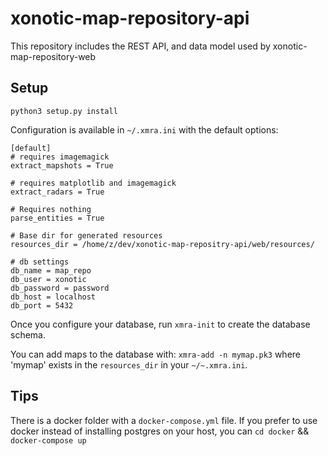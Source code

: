# xonotic-map-repository-api
This repository includes the REST API, and data model used by xonotic-map-repository-web

## Setup

```
python3 setup.py install
```

Configuration is available in `~/.xmra.ini` with the default options:

```
[default]
# requires imagemagick
extract_mapshots = True

# requires matplotlib and imagemagick
extract_radars = True

# Requires nothing
parse_entities = True

# Base dir for generated resources
resources_dir = /home/z/dev/xonotic-map-repositry-api/web/resources/

# db settings
db_name = map_repo
db_user = xonotic
db_password = password
db_host = localhost
db_port = 5432
```

Once you configure your database, run `xmra-init` to create the database schema.

You can add maps to the database with: `xmra-add -n mymap.pk3` where 'mymap' exists in the `resources_dir`
in your `~/~.xmra.ini`.

##  Tips

There is a docker folder with a `docker-compose.yml` file. If you prefer to use docker instead of
installing postgres on your host, you can `cd docker` && `docker-compose up`